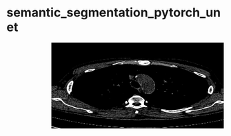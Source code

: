 # semantic_segmentation_pytorch_unet
<div style="text-align: right">
<img src="screenshots/259.tiff" width="400" height="200" />
</div>
